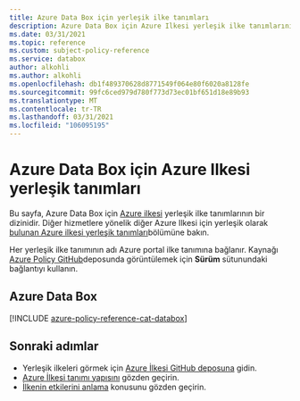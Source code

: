 ```yaml
---
title: Azure Data Box için yerleşik ilke tanımları
description: Azure Data Box için Azure Ilkesi yerleşik ilke tanımlarını listeler. Bu yerleşik ilke tanımları, Azure kaynaklarınızı yönetmek için yaygın yaklaşımlar sağlar.
ms.date: 03/31/2021
ms.topic: reference
ms.custom: subject-policy-reference
ms.service: databox
author: alkohli
ms.author: alkohli
ms.openlocfilehash: db1f489370628d8771549f064e80f6020a8128fe
ms.sourcegitcommit: 99fc6ced979d780f773d73ec01bf651d18e89b93
ms.translationtype: MT
ms.contentlocale: tr-TR
ms.lasthandoff: 03/31/2021
ms.locfileid: "106095195"
---
```

# <a name="azure-policy-built-in-definitions-for-azure-data-box"></a>Azure Data Box için Azure Ilkesi yerleşik tanımları

Bu sayfa, Azure Data Box için [Azure ilkesi](../governance/policy/overview.md) yerleşik ilke tanımlarının bir dizinidir. Diğer hizmetlere yönelik diğer Azure Ilkesi için yerleşik olarak [bulunan Azure ilkesi yerleşik tanımları](../governance/policy/samples/built-in-policies.md)bölümüne bakın.

Her yerleşik ilke tanımının adı Azure portal ilke tanımına bağlanır. Kaynağı [Azure Policy GitHub](https://github.com/Azure/azure-policy)deposunda görüntülemek için **Sürüm** sütunundaki bağlantıyı kullanın.

## <a name="azure-data-box"></a>Azure Data Box

[!INCLUDE [azure-policy-reference-cat-databox](../../includes/policy/reference/bycat/policies-data-box.md)]

## <a name="next-steps"></a>Sonraki adımlar

- Yerleşik ilkeleri görmek için [Azure İlkesi GitHub deposuna](https://github.com/Azure/azure-policy) gidin.
- [Azure İlkesi tanımı yapısını](../governance/policy/concepts/definition-structure.md) gözden geçirin.
- [İlkenin etkilerini anlama](../governance/policy/concepts/effects.md) konusunu gözden geçirin.
